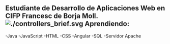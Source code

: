 Estudiante de Desarrollo de Aplicaciones Web en CIFP Francesc de Borja Moll.
![./controllers_brief.svg](https://www.codewars.com/users/serhikalamar/badges/micro)
Aprendiendo:
--------------
-Java
-JavaScript
-HTML
-CSS
-Angular
-SQL
-Servidor Apache
